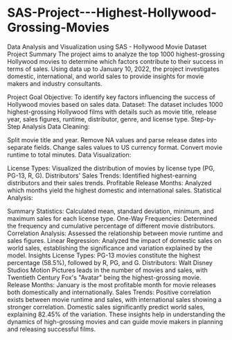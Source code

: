 # SAS-Project---Highest-Hollywood-Grossing-Movies
Data Analysis and Visualization using SAS - Hollywood Movie Dataset 
Project Summary
The project aims to analyze the top 1000 highest-grossing Hollywood movies to determine which factors contribute to their success in terms of sales. Using data up to January 10, 2022, the project investigates domestic, international, and world sales to provide insights for movie makers and industry consultants.

Project Goal
Objective: To identify key factors influencing the success of Hollywood movies based on sales data.
Dataset: The dataset includes 1000 highest-grossing Hollywood films with details such as movie title, release year, sales figures, runtime, distributor, genre, and license type.
Step-by-Step Analysis
Data Cleaning:

Split movie title and year.
Remove NA values and parse release dates into separate fields.
Change sales values to US currency format.
Convert movie runtime to total minutes.
Data Visualization:

License Types: Visualized the distribution of movies by license type (PG, PG-13, R, G).
Distributors' Sales Trends: Identified highest-earning distributors and their sales trends.
Profitable Release Months: Analyzed which months yield the highest domestic and international sales.
Statistical Analysis:

Summary Statistics: Calculated mean, standard deviation, minimum, and maximum sales for each license type.
One-Way Frequencies: Determined the frequency and cumulative percentage of different movie distributors.
Correlation Analysis: Assessed the relationship between movie runtime and sales figures.
Linear Regression: Analyzed the impact of domestic sales on world sales, establishing the significance and variation explained by the model.
Insights
License Types: PG-13 movies constitute the highest percentage (58.5%), followed by R, PG, and G.
Distributors: Walt Disney Studios Motion Pictures leads in the number of movies and sales, with Twentieth Century Fox's "Avatar" being the highest-grossing movie.
Release Months: January is the most profitable month for movie releases both domestically and internationally.
Sales Trends:
Positive correlation exists between movie runtime and sales, with international sales showing a stronger correlation.
Domestic sales significantly predict world sales, explaining 82.45% of the variation.
These insights help in understanding the dynamics of high-grossing movies and can guide movie makers in planning and releasing successful films.
